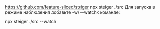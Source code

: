 https://github.com/feature-sliced/steiger
npx steiger ./src
Для запуска в режиме наблюдения добавьте -w/ --watchк команде:

npx steiger ./src --watch
